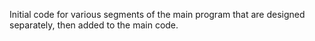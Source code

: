 Initial code for various segments of the main program that are designed
separately, then added to the main code.



